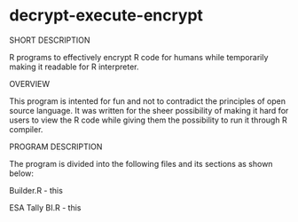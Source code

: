 # decrypt-execute-encrypt

SHORT DESCRIPTION

R programs to effectively encrypt R code for humans while temporarily making it readable for R interpreter.

OVERVIEW 

This program is intented for fun and not to contradict the principles of open source language. It was written for the sheer possibility of making it hard for users to view the R code while giving them the possibility to run it through R compiler. 

PROGRAM DESCRIPTION 

The program is divided into the following files and its sections as shown below:

Builder.R - this 

ESA Tally BI.R - this




